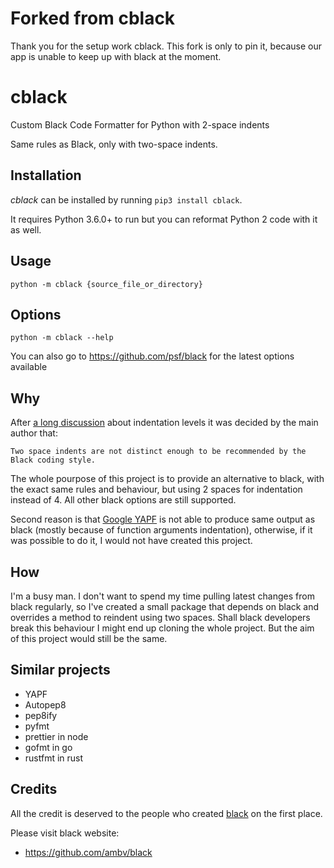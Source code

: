 # Forked from cblack
Thank you for the setup work cblack. This fork is only to pin it, because our app is unable to keep up with black at the moment.

# cblack

Custom Black Code Formatter for Python with 2-space indents

Same rules as Black, only with two-space indents.

## Installation

*cblack* can be installed by running `pip3 install cblack`.

It requires Python 3.6.0+ to run but you can reformat Python 2 code with it as well.

## Usage

    python -m cblack {source_file_or_directory}

## Options

    python -m cblack --help

You can also go to https://github.com/psf/black for the latest options available

## Why

After [a long discussion](https://github.com/ambv/black/issues/378) about indentation
levels it was decided by the main author that:

    Two space indents are not distinct enough to be recommended by the Black coding style.

The whole pourpose of this project is to provide an alternative to black, with
the exact same rules and behaviour, but using 2 spaces for indentation instead of 4.
All other black options are still supported.

Second reason is that [Google YAPF](https://github.com/google/yapf) is not able
to produce same output as black (mostly because of function arguments indentation),
otherwise, if it was possible to do it, I would not have created this project.

## How

I'm a busy man. I don't want to spend my time pulling latest changes from black
regularly, so I've created a small package that depends on black and overrides
a method to reindent using two spaces. Shall black developers break this behaviour
I might end up cloning the whole project. But the aim of this project
would still be the same.

## Similar projects

- YAPF
- Autopep8
- pep8ify
- pyfmt
- prettier in node
- gofmt in go
- rustfmt in rust

## Credits

All the credit is deserved to the people who created [black](https://github.com/ambv/black) on the first place.

Please visit black website:

- https://github.com/ambv/black
